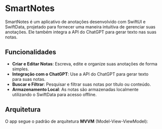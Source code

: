 # SmartNotes

SmartNotes é um aplicativo de anotações desenvolvido com SwiftUI e SwiftData, projetado para fornecer uma maneira intuitiva de gerenciar suas anotações. Ele também integra a API do ChatGPT para gerar texto nas suas notas.

## Funcionalidades

- **Criar e Editar Notas**: Escreva, edite e organize suas anotações de forma simples.
- **Integração com o ChatGPT**: Use a API do ChatGPT para gerar texto para suas notas.
- **Buscar e Filtrar**: Pesquisar e filtrar suas notas por título ou conteúdo.
- **Armazenamento Local**: As notas são armazenadas localmente utilizando o SwiftData para acesso offline.

## Arquitetura

O app segue o padrão de arquitetura **MVVM** (Model-View-ViewModel):

